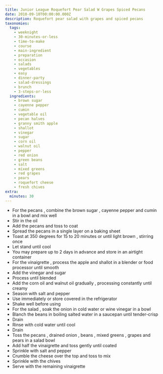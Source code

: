 ```yaml
---
title: Junior League Roquefort Pear Salad W Grapes Spiced Pecans
date: 2010-09-10T00:00:00.000Z
description: Roquefort pear salad with grapes and spiced pecans
taxonomies:
  tags:
    - weeknight
    - 30-minutes-or-less
    - time-to-make
    - course
    - main-ingredient
    - preparation
    - occasion
    - salads
    - vegetables
    - easy
    - dinner-party
    - salad-dressings
    - brunch
    - 3-steps-or-less
  ingredients:
    - brown sugar
    - cayenne pepper
    - cumin
    - vegetable oil
    - pecan halves
    - granny smith apple
    - shallot
    - vinegar
    - sugar
    - corn oil
    - walnut oil
    - pepper
    - red onion
    - green beans
    - salt
    - mixed greens
    - red grapes
    - pears
    - roquefort cheese
    - fresh chives
extra:
  minutes: 30
---
```

 - For the pecans , combine the brown sugar , cayenne pepper and cumin in a bowl and mix well
 - Stir in the oil
 - Add the pecans and toss to coat
 - Spread the pecans in a single layer on a baking sheet
 - Toast at 350 degrees for 15 to 20 minutes or until light brown , stirring once
 - Let stand until cool
 - You may prepare up to 2 days in advance and store in an airtight container
 - For the vinaigrette , process the apple and shallot in a blender or food processor until smooth
 - Add the vinegar and sugar
 - Process until blended
 - Add the corn oil and walnut oil gradually , processing constantly until creamy
 - Season with salt and pepper
 - Use immediately or store covered in the refrigerator
 - Shake well before using
 - For the salad , soak the onion in cold water or wine vinegar in a bowl
 - Blanch the beans in boiling salted water in a saucepan until tender-crisp
 - Drain
 - Rinse with cold water until cool
 - Drain
 - Toss the pecans , drained onion , beans , mixed greens , grapes and pears in a salad bowl
 - Add half the vinaigrette and toss gently until coated
 - Sprinkle with salt and pepper
 - Crumble the cheese over the top and toss to mix
 - Sprinkle with the chives
 - Serve with the remaining vinaigrette
